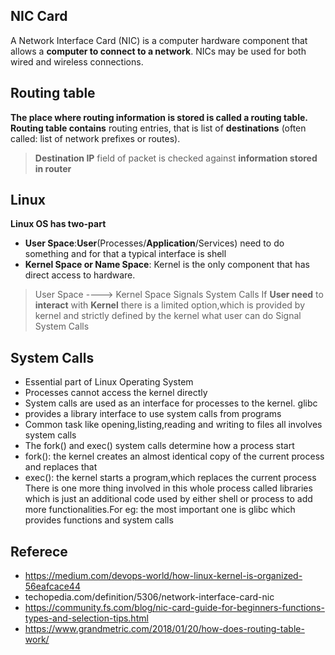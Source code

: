 ## NIC Card
A Network Interface Card (NIC) is a computer hardware component that allows a **computer to connect to a network**. NICs may be used for both wired and wireless connections.
## Routing table
**The place where routing information is stored is called a routing table.**  **Routing table contains** routing entries, that is list of **destinations** (often called: list of network prefixes or routes).
>  **Destination IP** field of packet is checked against **information stored in router**
## Linux 
**Linux OS has two-part**

 - **User Space**:**User**(Processes/**Application**/Services) need to do something and for that a typical interface is shell
 - **Kernel Space or Name Space**: Kernel is the only component that has direct access to hardware.

> User Space ----> Kernel Space
                     Signals
                     System Calls 
If **User need** to **interact** with **Kernel** there is a limited option,which is provided by kernel and strictly defined by the kernel what user can do
Signal
System Calls
## System Calls
-  Essential part of Linux Operating System
- Processes cannot access the kernel directly
- System calls are used as an interface for processes to the kernel. glibc
- provides a library interface to use system calls from programs
- Common task like opening,listing,reading and writing to files all involves system calls
- The fork() and exec() system calls determine how a process start
- fork(): the kernel creates an almost identical copy of the current process and replaces that
- exec(): the kernel starts a program,which replaces the current process
There is one more thing involved in this whole process called libraries which is just an additional code used by either shell or process to add more functionalities.For eg: the most important one is glibc which provides functions and system calls

## Referece 

 - https://medium.com/devops-world/how-linux-kernel-is-organized-56eafcace44
 - techopedia.com/definition/5306/network-interface-card-nic
 - https://community.fs.com/blog/nic-card-guide-for-beginners-functions-types-and-selection-tips.html
 - https://www.grandmetric.com/2018/01/20/how-does-routing-table-work/

<!--stackedit_data:
eyJoaXN0b3J5IjpbLTM5MDAxNDkwLC00NTgzOTAyNiwtMTEyMD
I5MjE2LDIwOTU4MTYxMTYsMTYxNTc2ODc4MCwyMDgzNzQ0NTI0
LDM4ODE5Nzc2OSwtMTg1MDAwNDE2Niw0OTc4MTg4MTAsNzMwOT
k4MTE2XX0=
-->